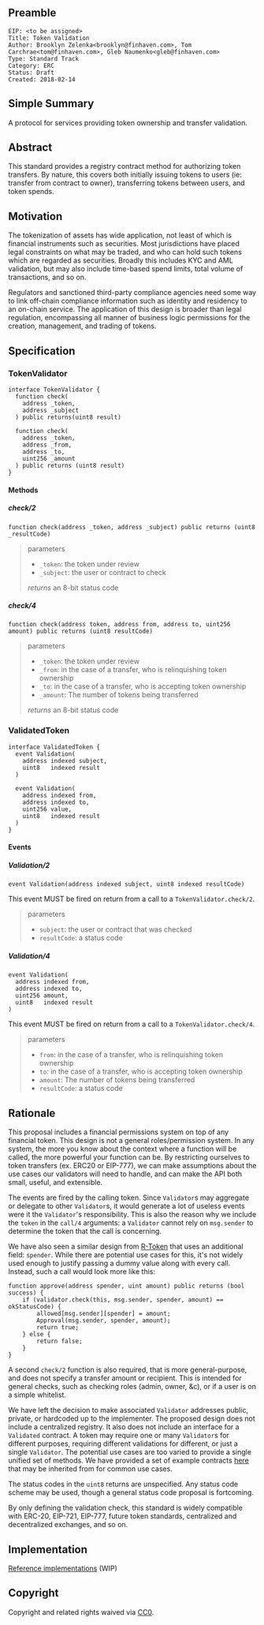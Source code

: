 ## Preamble

    EIP: <to be assigned>
    Title: Token Validation
    Author: Brooklyn Zelenka<brooklyn@finhaven.com>, Tom Carchrae<tom@finhaven.com>, Gleb Naumenko<gleb@finhaven.com>
    Type: Standard Track
    Category: ERC
    Status: Draft
    Created: 2018-02-14

## Simple Summary
A protocol for services providing token ownership and transfer validation.

## Abstract
This standard provides a registry contract method for authorizing token transfers.
By nature, this covers both initially issuing tokens to users (ie: transfer from contract to owner),
transferring tokens between users, and token spends.

## Motivation
The tokenization of assets has wide application,
not least of which is financial instruments such as securities.
Most jurisdictions have placed legal constraints on what may be traded,
and who can hold such tokens which are regarded as securities. Broadly this includes KYC and AML validation,
but may also include time-based spend limits, total volume of transactions, and so on.

Regulators and sanctioned third-party compliance agencies need some way to link
off-chain compliance information such as identity and residency to an on-chain service.
The application of this design is broader than legal regulation, encompassing all manner
of business logic permissions for the creation, management, and trading of tokens.

## Specification

### TokenValidator

```solidity
interface TokenValidator {
  function check(
    address _token,
    address _subject
  ) public returns(uint8 result)

  function check(
    address _token,
    address _from,
    address _to,
    uint256 _amount
  ) public returns (uint8 result)
}
```

#### Methods

##### check/2

`function check(address _token, address _subject) public returns (uint8 _resultCode)`

> parameters
> * `_token`: the token under review
> * `_subject`: the user or contract to check
>
> *returns* an 8-bit status code

##### check/4

`function check(address token, address from, address to, uint256 amount) public returns (uint8 resultCode)`

> parameters
> * `_token`: the token under review
> * `_from`: in the case of a transfer, who is relinquishing token ownership
> * `_to`: in the case of a transfer, who is accepting token ownership
> * `_amount`: The number of tokens being transferred
>
> *returns* an 8-bit status code

### ValidatedToken

```solidity
interface ValidatedToken {
  event Validation(
    address indexed subject,
    uint8   indexed result
  )

  event Validation(
    address indexed from,
    address indexed to,
    uint256 value,
    uint8   indexed result
  )
}
```

#### Events

##### Validation/2

`event Validation(address indexed subject, uint8 indexed resultCode)`

This event MUST be fired on return from a call to a `TokenValidator.check/2`.

> parameters
> * `subject`: the user or contract that was checked
> * `resultCode`: a status code


##### Validation/4

```solidity
event Validation(
  address indexed from,
  address indexed to,
  uint256 amount,
  uint8   indexed result
)
```

This event MUST be fired on return from a call to a `TokenValidator.check/4`.

> parameters
> * `from`: in the case of a transfer, who is relinquishing token ownership
> * `to`: in the case of a transfer, who is accepting token ownership
> * `amount`: The number of tokens being transferred
> * `resultCode`: a status code

## Rationale

This proposal includes a financial permissions system on top of any financial token.
This design is not a general roles/permission system. In any system, the more you know
about the context where a function will be called, the more powerful your function can be.
By restricting ourselves to token transfers (ex. ERC20 or EIP-777), we can make
assumptions about the use cases our validators will need to handle, and can make
the API both small, useful, and extensible.

The events are fired by the calling token. Since `Validator`s may aggregate or delegate
to other `Validator`s, it would generate a lot of useless events were it the
`Validator`'s responsibility. This is also the reason why we include the `token`
in the `call/4` arguments: a `Validator` cannot rely on `msg.sender` to determine
the token that the call is concerning.

We have also seen a similar design from [R-Token](https://github.com/harborhq/r-token) that uses an additional field: `spender`.
While there are potential use cases for this, it's not widely used enough to justify passing
a dummy value along with every call. Instead, such a call would look more like this:

```solidity
function approve(address spender, uint amount) public returns (bool success) {
    if (validator.check(this, msg.sender, spender, amount) == okStatusCode) {
        allowed[msg.sender][spender] = amount;
        Approval(msg.sender, spender, amount);
        return true;
    } else {
        return false;
    }
}
```

A second `check/2` function is also required, that is more general-purpose, and does not
specify a transfer amount or recipient. This is intended for general checks,
such as checking roles (admin, owner, &c), or if a user is on a simple whitelist.

We have left the decision to make associated `Validator` addresses public, private, or hardcoded
up to the implementer. The proposed design does not include a centralized registry.
It also does not include an interface for a `Validated` contract.
A token may require one or many `Validator`s for different purposes,
requiring different validations for different, or just a single `Validator`.
The potential use cases are too varied to provide a single unified set of methods.
We have provided a set of example contracts [here](some.link) that may be inherited from for common use cases.

The status codes in the `uint8` returns are unspecified. Any status code scheme
may be used, though a general status code proposal is fortcoming.

By only defining the validation check, this standard is widely compatible with
ERC-20, EIP-721, EIP-777, future token standards, centralized and decentralized exchanges,
and so on.

## Implementation
[Reference implementations](https://github.com/Finhaven/ValidatedToken/) (WIP)

## Copyright
Copyright and related rights waived via [CC0](https://creativecommons.org/publicdomain/zero/1.0/).
